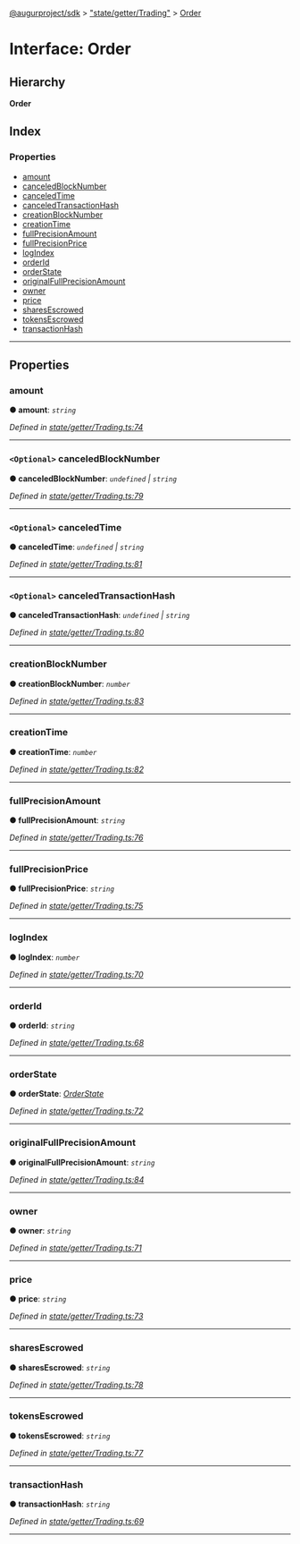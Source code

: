 [@augurproject/sdk](../README.md) > ["state/getter/Trading"](../modules/_state_getter_trading_.md) > [Order](../interfaces/_state_getter_trading_.order.md)

# Interface: Order

## Hierarchy

**Order**

## Index

### Properties

* [amount](_state_getter_trading_.order.md#amount)
* [canceledBlockNumber](_state_getter_trading_.order.md#canceledblocknumber)
* [canceledTime](_state_getter_trading_.order.md#canceledtime)
* [canceledTransactionHash](_state_getter_trading_.order.md#canceledtransactionhash)
* [creationBlockNumber](_state_getter_trading_.order.md#creationblocknumber)
* [creationTime](_state_getter_trading_.order.md#creationtime)
* [fullPrecisionAmount](_state_getter_trading_.order.md#fullprecisionamount)
* [fullPrecisionPrice](_state_getter_trading_.order.md#fullprecisionprice)
* [logIndex](_state_getter_trading_.order.md#logindex)
* [orderId](_state_getter_trading_.order.md#orderid)
* [orderState](_state_getter_trading_.order.md#orderstate)
* [originalFullPrecisionAmount](_state_getter_trading_.order.md#originalfullprecisionamount)
* [owner](_state_getter_trading_.order.md#owner)
* [price](_state_getter_trading_.order.md#price)
* [sharesEscrowed](_state_getter_trading_.order.md#sharesescrowed)
* [tokensEscrowed](_state_getter_trading_.order.md#tokensescrowed)
* [transactionHash](_state_getter_trading_.order.md#transactionhash)

---

## Properties

<a id="amount"></a>

###  amount

**● amount**: *`string`*

*Defined in [state/getter/Trading.ts:74](https://github.com/AugurProject/augur/blob/1991ef64ef/packages/augur-sdk/src/state/getter/Trading.ts#L74)*

___
<a id="canceledblocknumber"></a>

### `<Optional>` canceledBlockNumber

**● canceledBlockNumber**: *`undefined` \| `string`*

*Defined in [state/getter/Trading.ts:79](https://github.com/AugurProject/augur/blob/1991ef64ef/packages/augur-sdk/src/state/getter/Trading.ts#L79)*

___
<a id="canceledtime"></a>

### `<Optional>` canceledTime

**● canceledTime**: *`undefined` \| `string`*

*Defined in [state/getter/Trading.ts:81](https://github.com/AugurProject/augur/blob/1991ef64ef/packages/augur-sdk/src/state/getter/Trading.ts#L81)*

___
<a id="canceledtransactionhash"></a>

### `<Optional>` canceledTransactionHash

**● canceledTransactionHash**: *`undefined` \| `string`*

*Defined in [state/getter/Trading.ts:80](https://github.com/AugurProject/augur/blob/1991ef64ef/packages/augur-sdk/src/state/getter/Trading.ts#L80)*

___
<a id="creationblocknumber"></a>

###  creationBlockNumber

**● creationBlockNumber**: *`number`*

*Defined in [state/getter/Trading.ts:83](https://github.com/AugurProject/augur/blob/1991ef64ef/packages/augur-sdk/src/state/getter/Trading.ts#L83)*

___
<a id="creationtime"></a>

###  creationTime

**● creationTime**: *`number`*

*Defined in [state/getter/Trading.ts:82](https://github.com/AugurProject/augur/blob/1991ef64ef/packages/augur-sdk/src/state/getter/Trading.ts#L82)*

___
<a id="fullprecisionamount"></a>

###  fullPrecisionAmount

**● fullPrecisionAmount**: *`string`*

*Defined in [state/getter/Trading.ts:76](https://github.com/AugurProject/augur/blob/1991ef64ef/packages/augur-sdk/src/state/getter/Trading.ts#L76)*

___
<a id="fullprecisionprice"></a>

###  fullPrecisionPrice

**● fullPrecisionPrice**: *`string`*

*Defined in [state/getter/Trading.ts:75](https://github.com/AugurProject/augur/blob/1991ef64ef/packages/augur-sdk/src/state/getter/Trading.ts#L75)*

___
<a id="logindex"></a>

###  logIndex

**● logIndex**: *`number`*

*Defined in [state/getter/Trading.ts:70](https://github.com/AugurProject/augur/blob/1991ef64ef/packages/augur-sdk/src/state/getter/Trading.ts#L70)*

___
<a id="orderid"></a>

###  orderId

**● orderId**: *`string`*

*Defined in [state/getter/Trading.ts:68](https://github.com/AugurProject/augur/blob/1991ef64ef/packages/augur-sdk/src/state/getter/Trading.ts#L68)*

___
<a id="orderstate"></a>

###  orderState

**● orderState**: *[OrderState](../enums/_state_getter_trading_.orderstate.md)*

*Defined in [state/getter/Trading.ts:72](https://github.com/AugurProject/augur/blob/1991ef64ef/packages/augur-sdk/src/state/getter/Trading.ts#L72)*

___
<a id="originalfullprecisionamount"></a>

###  originalFullPrecisionAmount

**● originalFullPrecisionAmount**: *`string`*

*Defined in [state/getter/Trading.ts:84](https://github.com/AugurProject/augur/blob/1991ef64ef/packages/augur-sdk/src/state/getter/Trading.ts#L84)*

___
<a id="owner"></a>

###  owner

**● owner**: *`string`*

*Defined in [state/getter/Trading.ts:71](https://github.com/AugurProject/augur/blob/1991ef64ef/packages/augur-sdk/src/state/getter/Trading.ts#L71)*

___
<a id="price"></a>

###  price

**● price**: *`string`*

*Defined in [state/getter/Trading.ts:73](https://github.com/AugurProject/augur/blob/1991ef64ef/packages/augur-sdk/src/state/getter/Trading.ts#L73)*

___
<a id="sharesescrowed"></a>

###  sharesEscrowed

**● sharesEscrowed**: *`string`*

*Defined in [state/getter/Trading.ts:78](https://github.com/AugurProject/augur/blob/1991ef64ef/packages/augur-sdk/src/state/getter/Trading.ts#L78)*

___
<a id="tokensescrowed"></a>

###  tokensEscrowed

**● tokensEscrowed**: *`string`*

*Defined in [state/getter/Trading.ts:77](https://github.com/AugurProject/augur/blob/1991ef64ef/packages/augur-sdk/src/state/getter/Trading.ts#L77)*

___
<a id="transactionhash"></a>

###  transactionHash

**● transactionHash**: *`string`*

*Defined in [state/getter/Trading.ts:69](https://github.com/AugurProject/augur/blob/1991ef64ef/packages/augur-sdk/src/state/getter/Trading.ts#L69)*

___

